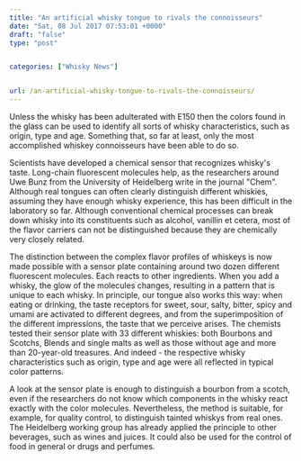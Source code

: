 ```yaml
---
title: "An artificial whisky tongue to rivals the connoisseurs"
date: "Sat, 08 Jul 2017 07:53:01 +0000"
draft: "false"
type: "post"


categories: ["Whisky News"]


url: /an-artificial-whisky-tongue-to-rivals-the-connoisseurs/
---
```


Unless the whisky has been adulterated with E150 then the colors found in the glass can be used to identify all sorts of whisky characteristics, such as origin, type and age. Something that, so far at least, only the most accomplished whiskey connoisseurs have been able to do so.

Scientists have developed a chemical sensor that recognizes whisky's taste. Long-chain fluorescent molecules help, as the researchers around Uwe Bunz from the University of Heidelberg write in the journal "Chem". Although real tongues can often clearly distinguish different whiskies, assuming they have enough whisky experience, this has been difficult in the laboratory so far. Although conventional chemical processes can break down whisky into its constituents such as alcohol, vanillin et cetera, most of the flavor carriers can not be distinguished because they are chemically very closely related.

The distinction between the complex flavor profiles of whiskeys is now made possible with a sensor plate containing around two dozen different fluorescent molecules. Each reacts to other ingredients. When you add a whisky, the glow of the molecules changes, resulting in a pattern that is unique to each whisky. In principle, our tongue also works this way: when eating or drinking, the taste receptors for sweet, sour, salty, bitter, spicy and umami are activated to different degrees, and from the superimposition of the different impressions, the taste that we perceive arises. The chemists tested their sensor plate with 33 different whiskies: both Bourbons and Scotchs, Blends and single malts as well as those without age and more than 20-year-old treasures. And indeed - the respective whisky characteristics such as origin, type and age were all reflected in typical color patterns.

A look at the sensor plate is enough to distinguish a bourbon from a scotch, even if the researchers do not know which components in the whisky react exactly with the color molecules. Nevertheless, the method is suitable, for example, for quality control, to distinguish tainted whiskys from real ones. The Heidelberg working group has already applied the principle to other beverages, such as wines and juices. It could also be used for the control of food in general or drugs and perfumes.
